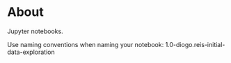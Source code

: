 # About
Jupyter notebooks.

Use naming conventions when naming your notebook: 1.0-diogo.reis-initial-data-exploration
